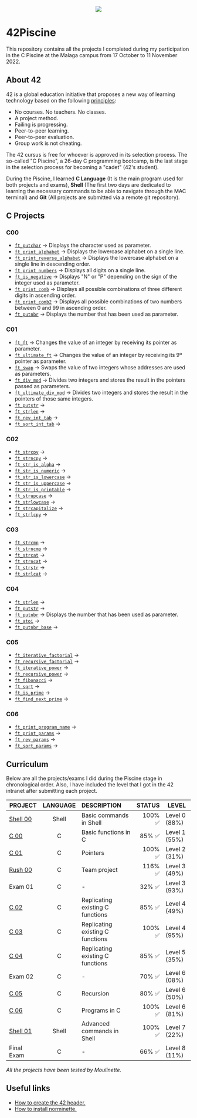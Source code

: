 <div align="center">
  <img src="https://user-images.githubusercontent.com/117537010/205636008-947d9581-c0c7-453c-96c3-fa74f6ffd51e.png"/>
</div>

# 42Piscine

This repository contains all the projects I completed during my participation in the C Piscine at the Malaga campus from 17 October to 11 November 2022.

## About 42

42 is a global education initiative that proposes a new way of learning technology based on the following [principles](https://42.fr/en/the-program/innovative-learning/):
- No courses. No teachers. No classes.
- A project method.
- Failing is progressing.
- Peer-to-peer learning.
- Peer-to-peer evaluation.
- Group work is not cheating.

The 42 cursus is free for whoever is approved in its selection process. The so-called "C Piscine", a 26-day C programming bootcamp, is the last stage in the selection process for becoming a "cadet" (42's student). 

During the Piscine, I learned **C Language** (It is the main program used for both projects and exams), **Shell** (The first two days are dedicated to learning the necessary commands to be able to navigate through the MAC terminal) and **Git** (All projects are submitted via a remote git repository).

## C Projects

### C00
- [`ft_putchar`](https://github.com/antoniolopez7217/42Piscine/blob/main/C00/ex00/ft_putchar.c) -> Displays the character used as parameter.
- [`ft_print_alphabet`](https://github.com/antoniolopez7217/42Piscine/blob/main/C00/ex01/ft_print_alphabet.c) -> Displays the lowercase alphabet on a single line.
- [`ft_print_reverse_alphabet`](https://github.com/antoniolopez7217/42Piscine/blob/main/C00/ex02/ft_print_reverse_alphabet.c) -> Displays the lowercase alphabet on a single line in descending order.
- [`ft_print_numbers`](https://github.com/antoniolopez7217/42Piscine/blob/main/C00/ex03/ft_print_numbers.c) -> Displays all digits on a single line.
- [`ft_is_negative`](https://github.com/antoniolopez7217/42Piscine/blob/main/C00/ex04/ft_is_negative.c) -> Displays "N" or "P" depending on the sign of the integer used as parameter.
- [`ft_print_comb`](https://github.com/antoniolopez7217/42Piscine/blob/main/C00/ex05/ft_print_comb.c) -> Displays all possible combinations of three different digits in ascending order.
- [`ft_print_comb2`](https://github.com/antoniolopez7217/42Piscine/blob/main/C00/ex06/ft_print_comb2.c) -> Displays all possible combinations of two numbers between 0 and 99 in ascending order.
- [`ft_putnbr`](https://github.com/antoniolopez7217/42Piscine/blob/main/C00/ex07/ft_putnbr.c) -> Displays the number that has been used as parameter.

### C01
- [`ft_ft`](https://github.com/antoniolopez7217/42Piscine/blob/main/C01/ex00/ft_ft.c) -> Changes the value of an integer by receiving its pointer as parameter.
- [`ft_ultimate_ft`](https://github.com/antoniolopez7217/42Piscine/blob/main/C01/ex01/ft_ultimate_ft.c) -> Changes the value of an integer by receiving its 9º pointer as parameter.
- [`ft_swap`](https://github.com/antoniolopez7217/42Piscine/blob/main/C01/ex02/ft_swap.c) -> Swaps the value of two integers whose addresses are used as parameters.
- [`ft_div_mod`](https://github.com/antoniolopez7217/42Piscine/blob/main/C01/ex03/ft_div_mod.c) -> Divides two integers and stores the result in the pointers passed as parameters.
- [`ft_ultimate_div_mod`](https://github.com/antoniolopez7217/42Piscine/blob/main/C01/ex04/ft_ultimate_div_mod.c) -> Divides two integers and stores the result in the pointers of those same integers.
- [`ft_putstr`](https://github.com/antoniolopez7217/42Piscine/blob/main/C01/ex05/ft_putstr.c) ->
- [`ft_strlen`](https://github.com/antoniolopez7217/42Piscine/blob/main/C01/ex06/ft_strlen.c) ->
- [`ft_rev_int_tab`](https://github.com/antoniolopez7217/42Piscine/blob/main/C01/ex07/ft_rev_int_tab.c) ->
- [`ft_sort_int_tab`](https://github.com/antoniolopez7217/42Piscine/blob/main/C01/ex08/ft_sort_int_tab.c) ->

### C02
- [`ft_strcpy`](https://github.com/antoniolopez7217/42Piscine/blob/main/C02/ex00/ft_strcpy.c) -> 
- [`ft_strncpy`](https://github.com/antoniolopez7217/42Piscine/blob/main/C02/ex01/ft_strncpy.c) ->
- [`ft_str_is_alpha`](https://github.com/antoniolopez7217/42Piscine/blob/main/C02/ex02/ft_str_is_alpha.c) ->
- [`ft_str_is_numeric`](https://github.com/antoniolopez7217/42Piscine/blob/main/C02/ex03/ft_str_is_numeric.c) ->
- [`ft_str_is_lowercase`](https://github.com/antoniolopez7217/42Piscine/blob/main/C02/ex04/ft_str_is_lowercase.c) ->
- [`ft_str_is_uppercase`](https://github.com/antoniolopez7217/42Piscine/blob/main/C02/ex05/ft_str_is_uppercase.c) ->
- [`ft_str_is_printable`](https://github.com/antoniolopez7217/42Piscine/blob/main/C02/ex06/ft_str_is_printable.c) ->
- [`ft_strupcase`](https://github.com/antoniolopez7217/42Piscine/blob/main/C02/ex07/ft_strupcase.c) ->
- [`ft_strlowcase`](https://github.com/antoniolopez7217/42Piscine/blob/main/C02/ex08/ft_strlowcase.c) ->
- [`ft_strcapitalize`](https://github.com/antoniolopez7217/42Piscine/blob/main/C02/ex09/ft_strcapitalize.c) ->
- [`ft_strlcpy`](https://github.com/antoniolopez7217/42Piscine/blob/main/C02/ex10/ft_strlcpy.c) ->


### C03
- [`ft_strcmp`](https://github.com/antoniolopez7217/42Piscine/blob/main/C03/ex00/ft_strcmp.c) ->
- [`ft_strncmp`](https://github.com/antoniolopez7217/42Piscine/blob/main/C03/ex01/ft_strncmp.c) ->
- [`ft_strcat`](https://github.com/antoniolopez7217/42Piscine/blob/main/C03/ex02/ft_strcat.c) ->
- [`ft_strncat`](https://github.com/antoniolopez7217/42Piscine/blob/main/C03/ex03/ft_strncat.c) ->
- [`ft_strstr`](https://github.com/antoniolopez7217/42Piscine/blob/main/C03/ex04/ft_strstr.c) ->
- [`ft_strlcat`](https://github.com/antoniolopez7217/42Piscine/blob/main/C03/ex05/ft_strlcat.c) ->

### C04
- [`ft_strlen`](https://github.com/antoniolopez7217/42Piscine/blob/main/C04/ex00/ft_strlen.c) ->
- [`ft_putstr`](https://github.com/antoniolopez7217/42Piscine/blob/main/C04/ex01/ft_putstr.c) ->
- [`ft_putnbr`](https://github.com/antoniolopez7217/42Piscine/blob/main/C04/ex02/ft_putnbr.c) -> Displays the number that has been used as parameter.
- [`ft_atoi`](https://github.com/antoniolopez7217/42Piscine/blob/main/C04/ex03/ft_atoi.c) ->
- [`ft_putnbr_base`](https://github.com/antoniolopez7217/42Piscine/blob/main/C04/ex04/ft_putnbr_base.c) ->

### C05
- [`ft_iterative_factorial`](https://github.com/antoniolopez7217/42Piscine/blob/main/C05/ex00/ft_iterative_factorial.c) ->
- [`ft_recursive_factorial`](https://github.com/antoniolopez7217/42Piscine/blob/main/C05/ex01/ft_recursive_factorial.c) ->
- [`ft_iterative_power`](https://github.com/antoniolopez7217/42Piscine/blob/main/C05/ex02/ft_iterative_power.c) ->
- [`ft_recursive_power`](https://github.com/antoniolopez7217/42Piscine/blob/main/C05/ex03/ft_recursive_power.c) ->
- [`ft_fibonacci`](https://github.com/antoniolopez7217/42Piscine/blob/main/C05/ex04/ft_fibonacci.c) ->
- [`ft_sqrt`](https://github.com/antoniolopez7217/42Piscine/blob/main/C05/ex05/ft_sqrt.c) ->
- [`ft_is_prime`](https://github.com/antoniolopez7217/42Piscine/blob/main/C05/ex06/ft_is_prime.c) ->
- [`ft_find_next_prime`](https://github.com/antoniolopez7217/42Piscine/blob/main/C05/ex07/ft_find_next_prime.c) ->

### C06
- [`ft_print_program_name`](https://github.com/antoniolopez7217/42Piscine/blob/main/C06/ex00/ft_print_program_name.c) ->
- [`ft_print_params`](https://github.com/antoniolopez7217/42Piscine/blob/main/C06/ex01/ft_print_params.c) ->
- [`ft_rev_params`](https://github.com/antoniolopez7217/42Piscine/blob/main/C06/ex02/ft_rev_params.c) ->
- [`ft_sort_params`](https://github.com/antoniolopez7217/42Piscine/blob/main/C06/ex03/ft_sort_params.c) ->



## Curriculum

Below are all the projects/exams I did during the Piscine stage in chronological order. Also, I have included the level that I got in the 42 intranet after submitting each project.

| PROJECT       | LANGUAGE      | DESCRIPTION          | STATUS                  | LEVEL          |
| ------------- | :-----------: | :-------------        | -------------:        | -------------  |
| [Shell 00](https://github.com/antoniolopez7217/42Piscine/tree/main/Shell00)      | Shell         | Basic commands in Shell | 100% :white_check_mark: | Level 0 (88%)  |
| [C 00](https://github.com/antoniolopez7217/42Piscine/tree/main/C00)          | C		| Basic functions in C | 85%  :white_check_mark:  | Level 1 (55%) |
| [C 01](https://github.com/antoniolopez7217/42Piscine/tree/main/C01)          | C		| Pointers  | 100% :white_check_mark: | Level 2 (31%) |
| [Rush 00](https://github.com/antoniolopez7217/42Piscine/tree/main/Rush00/ex00)       | C		| Team project  | 116% :white_check_mark: | Level 3 (49%) |
| Exam 01       | C		| -  | 32%  :white_check_mark:  | Level 3 (93%)  |
| [C 02](https://github.com/antoniolopez7217/42Piscine/tree/main/C02)          | C		| Replicating existing C functions  | 85%  :white_check_mark:  | Level 4 (49%)  |
| [C 03](https://github.com/antoniolopez7217/42Piscine/tree/main/C03)          | C		| Replicating existing C functions  | 100% :white_check_mark: | Level 4 (95%)  |
| [C 04](https://github.com/antoniolopez7217/42Piscine/tree/main/C04)          | C		| Replicating existing C functions  | 85%  :white_check_mark:  | Level 5 (35%)  |
| Exam 02       | C		| -  | 70%  :white_check_mark:  | Level 6 (08%)  |
| [C 05](https://github.com/antoniolopez7217/42Piscine/tree/main/C05)          | C		| Recursion  | 80%  :white_check_mark:  | Level 6 (50%)  |
| [C 06](https://github.com/antoniolopez7217/42Piscine/tree/main/C06)          | C		| Programs in C | 100% :white_check_mark: | Level 6 (81%)  |
| [Shell 01](https://github.com/antoniolopez7217/42Piscine/tree/main/Shell01)      | Shell         | Advanced commands in Shell | 100% :white_check_mark: | Level 7 (22%)  |
| Final Exam    | C		| -  | 66%  :white_check_mark:  | Level 8 (11%)  |


*All the projects have been tested by Moulinette.*

## Useful links 

- [How to create the 42 header.](https://github.com/42Paris/42header)
- [How to install norminette.](https://github.com/42School/norminette)

